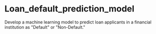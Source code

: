 # Loan_default_prediction_model
Develop a machine learning model to predict loan applicants in a financial institution as "Default" or "Non-Default."
